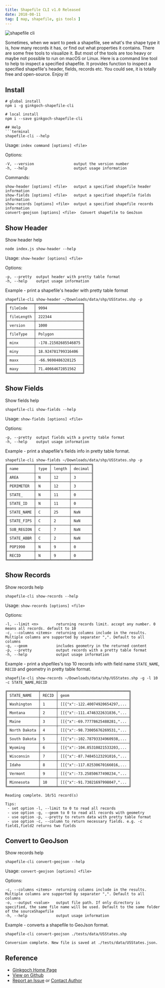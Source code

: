 ```yaml
---
title: Shapefile CLI v1.0 Released
date: 2018-08-11
tag: [ map, shapefile, gis tools ]
---
```


![shapefile cli](/post-imgs/shapefile-cli.gif)

Sometimes, when we want to peek a shapefile, see what's the shape type it is, how many records it has, or find out what properties it contains. There are some free tools to visualize it. But most of the tools are too heavy or maybe not possible to run on macOS or Linux. Here is a command line tool to help to inspect a specified shapefile. It provides function to inspect a specified shapefile's header, fields, records etc. You could see, it is totally free and open-source. Enjoy it!

## Install
```terminal
# global install
npm i -g ginkgoch-shapefile-cli

# local install
npm i --save ginkgoch-shapefile-cli

## Help
```terminal
shapefile-cli --help
```
Usage: `index command [options] <file>`

Options:
```terminal
-V, --version                  output the version number
-h, --help                     output usage information
```
Commands:
```terminal
show-header [options] <file>   output a specified shapefile header information
show-fields [options] <file>   output a specified shapefile fields information
show-records [options] <file>  output a specified shapefile records information
convert-geojson [options] <file>  Convert shapefile to GeoJson
```

## Show Header
Show header help
```terminal
node index.js show-header --help
```
Usage: `show-header [options] <file>`

Options:
```terminal
-p, --pretty  output header with pretty table format
-h, --help    output usage information
```
Example - print a shapefile's header with pretty table format 
```terminal
shapefile-cli show-header ~/Downloads/data/shp/USStates.shp -p
╔════════════╤═════════════════════╗
║ fileCode   │ 9994                ║
╟────────────┼─────────────────────╢
║ fileLength │ 222344              ║
╟────────────┼─────────────────────╢
║ version    │ 1000                ║
╟────────────┼─────────────────────╢
║ fileType   │ Polygon             ║
╟────────────┼─────────────────────╢
║ minx       │ -178.21502685546875 ║
╟────────────┼─────────────────────╢
║ miny       │ 18.924781799316406  ║
╟────────────┼─────────────────────╢
║ maxx       │ -66.9698486328125   ║
╟────────────┼─────────────────────╢
║ maxy       │ 71.40664672851562   ║
╚════════════╧═════════════════════╝
```

## Show Fields
Show fields help
```terminal
shapefile-cli show-fields --help
```

Usage: `show-fields [options] <file>`

Options:
```
-p, --pretty  output fields with a pretty table format
-h, --help    output usage information
```

Example - print a shapefile's fields info in pretty table format.
```terminal
shapefile-cli show-fields ~/Downloads/data/shp/USStates.shp -p
╔════════════╤══════╤════════╤═════════╗
║ name       │ type │ length │ decimal ║
╟────────────┼──────┼────────┼─────────╢
║ AREA       │ N    │ 12     │ 3       ║
╟────────────┼──────┼────────┼─────────╢
║ PERIMETER  │ N    │ 12     │ 3       ║
╟────────────┼──────┼────────┼─────────╢
║ STATE_     │ N    │ 11     │ 0       ║
╟────────────┼──────┼────────┼─────────╢
║ STATE_ID   │ N    │ 11     │ 0       ║
╟────────────┼──────┼────────┼─────────╢
║ STATE_NAME │ C    │ 25     │ NaN     ║
╟────────────┼──────┼────────┼─────────╢
║ STATE_FIPS │ C    │ 2      │ NaN     ║
╟────────────┼──────┼────────┼─────────╢
║ SUB_REGION │ C    │ 7      │ NaN     ║
╟────────────┼──────┼────────┼─────────╢
║ STATE_ABBR │ C    │ 2      │ NaN     ║
╟────────────┼──────┼────────┼─────────╢
║ POP1990    │ N    │ 9      │ 0       ║
╟────────────┼──────┼────────┼─────────╢
║ RECID      │ N    │ 9      │ 0       ║
╚════════════╧══════╧════════╧═════════╝
```

## Show Records
Show records help
```terminal
shapefile-cli show-records --help
```

Usage: `show-records [options] <file>`

Options:
```terminal
-l, --limit <n>        returning records limit. accept any number. 0 means all records. default to 10
-c, --columns <items>  returning columns include in the results. Multiple columns are supported by separater ",". Default to all columns
-g, --geom             includes geometry in the returned content
-p, --pretty           output records with a pretty table format
-h, --help             output usage information
```

Example - print a shpefiles's top 10 records info with field name `STATE_NAME`, `RECID` and geometry in pretty table format.
```terminal
shapefile-cli show-records ~/Downloads/data/shp/USStates.shp -g -l 10 -c STATE_NAME,RECID

╔══════════════╤═══════╤════════════════════════════════╗
║ STATE_NAME   │ RECID │ geom                           ║
╟──────────────┼───────┼────────────────────────────────╢
║ Washington   │ 1     │ [[{"x":-122.40074920654297,... ║
╟──────────────┼───────┼────────────────────────────────╢
║ Montana      │ 2     │ [[{"x":-111.4746322631836,"... ║
╟──────────────┼───────┼────────────────────────────────╢
║ Maine        │ 3     │ [[{"x":-69.77778625488281,"... ║
╟──────────────┼───────┼────────────────────────────────╢
║ North Dakota │ 4     │ [[{"x":-98.73005676269531,"... ║
╟──────────────┼───────┼────────────────────────────────╢
║ South Dakota │ 5     │ [[{"x":-102.78793334960938,... ║
╟──────────────┼───────┼────────────────────────────────╢
║ Wyoming      │ 6     │ [[{"x":-104.05310821533203,... ║
╟──────────────┼───────┼────────────────────────────────╢
║ Wisconsin    │ 7     │ [[{"x":-87.74845123291016,"... ║
╟──────────────┼───────┼────────────────────────────────╢
║ Idaho        │ 8     │ [[{"x":-117.02530670166016,... ║
╟──────────────┼───────┼────────────────────────────────╢
║ Vermont      │ 9     │ [[{"x":-73.25850677490234,"... ║
╟──────────────┼───────┼────────────────────────────────╢
║ Minnesota    │ 10    │ [[{"x":-91.73021697998047,"... ║
╚══════════════╧═══════╧════════════════════════════════╝

Reading complete. 10/51 record(s)

Tips:
 - set option -l, --limit to 0 to read all records
 - use option -g, --geom to 0 to read all records with geometry
 - use option -p, --pretty to return data with pretty table format
 - use option -c, --column to return necessary fields. e.g. -c field1,field2 returns two fields
```

## Convert to GeoJson
Show records help
```terminal
shapefile-cli convert-geojson --help
```

Usage: `convert-geojson [options] <file>`

Options:
```terminal
-c, --columns <items>  returning columns include in the results. Multiple columns are supported by separater ",". Default to all columns
-o, --output <value>   output file path. If only directory is specified, the same file name will be used. Default to the same folder of the sourceShapefile
-h, --help             output usage information
```

Example - converts a shapefile to GeoJson format.
```terminal
shapefile-cli convert-geojson ./tests/data/USStates.shp

Conversion complete. New file is saved at ./tests/data/USStates.json.
```

## Reference
* [Ginkgoch Home Page](https://ginkgoch.com)
* [View on Github](https://github.com/ginkgoch/node-shapefile-cli)
* [Report an Issue](https://github.com/ginkgoch/node-shapefile-cli/issues) or [Contact Author](mailto:ginkgoch@outlook.com)